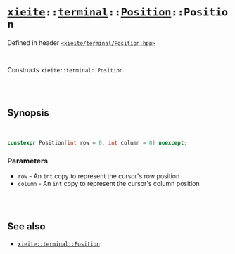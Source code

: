 # [`xieite`](../../../README.md)`::`[`terminal`](../../../docs/terminal.md)`::`[`Position`](../../../docs/terminal/Position.md)`::Position`
Defined in header [`<xieite/terminal/Position.hpp>`](../../../include/xieite/terminal/Position.hpp)

<br/>

Constructs `xieite::terminal::Position`.

<br/><br/>

## Synopsis

<br/>

```cpp
constexpr Position(int row = 0, int column = 0) noexcept;
```
### Parameters
- `row` - An `int` copy to represent the cursor's row position
- `column` - An `int` copy to represent the cursor's column position

<br/><br/>

## See also
- [`xieite::terminal::Position`](../../../docs/terminal/Position.md)
